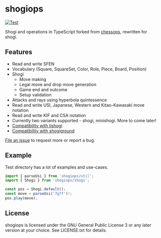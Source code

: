 # shogiops

[![Test](https://github.com/WandererXII/shogiops/workflows/Test/badge.svg)](https://github.com/WandererXII/shogiops/actions)

Shogi and operations in TypeScript forked from [chessops](https://github.com/niklasf/chessops), rewritten for shogi.

## Features

- Read and write SFEN
- Vocabulary (Square, SquareSet, Color, Role, Piece, Board, Position)
- Shogi
  - Move making
  - Legal move and drop move generation
  - Game end and outcome
  - Setup validation
- Attacks and rays using hyperbola quintessence
- Read and write USI, Japanese, Western and Kitao-Kawasaki move notation
- Read and write KIF and CSA notation
- Currently two variants supported - shogi, minishogi. More to come later!
- [Compatibility with lishogi](https://lishogi.org)
- [Compatibility with shogiground](https://github.com/WandererXII/shogiground)

[File an issue](https://github.com/WandererXII/shogiops/issues/new) to request more or report a bug.

## Example

Test directory has a lot of examples and use-cases.

```javascript
import { parseUsi } from 'shogiops/util';
import { Shogi } from 'shogiops/shogi';

const pos = Shogi.default();
const move = parseUsi('7g7f')!;
pos.play(move);
```

## License

shogiops is licensed under the GNU General Public License 3 or any later
version at your choice. See LICENSE.txt for details.
